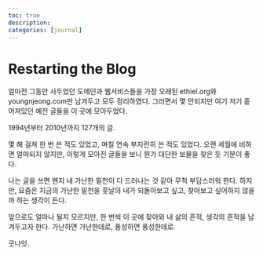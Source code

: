 ```yaml
---
toc: true
description:
categories: [journal]
---
```

# Restarting the Blog

얼마전 그동안 사두었던 도메인과 웹서비스들을 가장 오래된 ethiel.org와 youngnjeong.com만 남겨두고 모두 정리하였다. 그러면서 몇 안되지만 여기 저기 흩어져있던 예전 글들을 이 곳에 모아두었다.

1994년부터 2010년까지 127개의 글.

몇 해 걸쳐 한 번 쓴 적도 있었고, 며칠 연속 부지런히 쓴 적도 있었다. 오랜 세월에 비하면 얼마되지 않지만, 이렇게 모아진 글들을 보니 뭔가 대단한 보물을 찾은 듯 기분이 좋다.

나는 글을 쓰면 왠지 내 가난한 밑천이 다 드러나는 것 같아 무척 부담스러워 한다. 하지만, 요즘은 지금의 가난한 밑천을 훗날의 내가 되돌아보고 싶고, 찾아보고 싶어하지 않을까 하는 생각이 든다.

앞으로도 얼마나 될지 모르지만, 한 번씩 이 곳에 찾아와 내 삶의 흔적, 생각의 흔적을 남겨두고자 한다. 가난하면 가난한데로, 풍성하면 풍성한데로.

굿나잇.